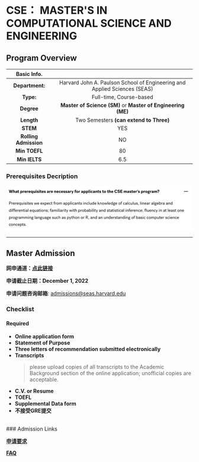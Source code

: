 # CSE： MASTER'S IN COMPUTATIONAL SCIENCE AND ENGINEERING

## Program Overview

|Basic Info.||
| :---: | :---: |
| **Department:** |  Harvard John A. Paulson School of Engineering and Applied Sciences (SEAS) |
| **Type:** | Full-time, Course-based |
| **Degree** | **Master of Science (SM)** or **Master of Engineering (ME)**  |
| **Length** | Two Semesters **(can extend to Three)** |
| **STEM** | YES |
| **Rolling Admission** | NO |
| **Min TOEFL** | 80 |
| **Min IELTS** | 6.5 |


### Prerequisites Decription
![](./CSE%7CPrerequisites.png)


---

## Master Admission

**网申通道：[点此链接](https://gsas.harvard.edu/admissions/apply)**

**申请截止日期：December 1, 2022**

**申请问题咨询邮箱**: admissions@seas.harvard.edu

### Checklist
#### Required
- **Online application form**
- **Statement of Purpose**
- **Three letters of recommendation submitted electronically**
- **Transcripts**
  > please upload copies of all transcripts to the Academic Background section of the online application; unofficial copies are acceptable.
- **C.V. or Resume**
- **TOEFL**
- **Supplemental Data form**
- **不接受GRE提交**


</br>
###  Admission Links

**[申请要求](https://www.seas.harvard.edu/applied-computation/graduate-programs/masters-computational-science-and-engineering/how-apply)**

**[FAQ](https://www.seas.harvard.edu/applied-computation/graduate-programs/masters-computational-science-and-engineering/faq)**